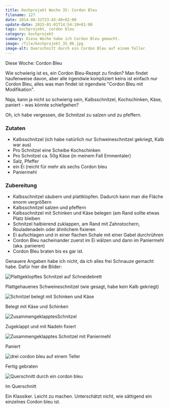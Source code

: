 ```yaml
---
title: Kochprojekt Woche 35: Cordon Bleu
filename: 127
date: 2014-08-31T23:43:40+02:00
update-date: 2015-01-01T14:54:10+01:00
tags: kochprojekt, cordon bleu
category: kochprojekt
summary: Diese Woche habe ich Cordon Bleu gemacht.
image: /file/kochprojekt_35_06.jpg
image-alt: Querschnitt durch ein Cordon Bleu auf einem Teller
---
```


Diese Woche: Cordon Bleu

Wie schwierig ist es, ein Cordon Bleu-Rezept zu finden? Man findet haufenweise davon, aber alle irgendwie kompliziert keins ist einfach nur Cordon Bleu, alles was man findet ist irgendwie "Cordon Bleu mit Modifikation".

Naja, kann ja nicht so schwierig sein, Kalbsschnitzel, Kochschinken, Käse, paniert - was könnte schiefgehen?

Oh, ich habe vergessen, die Schnitzel zu salzen und zu pfeffern.

### Zutaten

- Kalbsschnitzel (ich habe natürlich nur Schweineschnitzel gekriegt, Kalb war aus)
- Pro Schnitzel eine Scheibe Kochschinken
- Pro Schnitzel ca. 50g Käse (in meinem Fall Emmentaler)
- Salz, Pfeffer
- ein Ei (reicht für mehr als sechs Cordon bleu
- Paniermehl

### Zubereitung

- Kalbsschnitzel säubern und plattklopfen. Dadurch kann man die Fläche enorm vergrößern
- Kalbsschnitzel salzen und pfeffern
- Kalbsschnitzel mit Schinken und Käse belegen (am Rand sollte etwas Platz bleiben
- Schnitzel halbierend zuklappen, am Rand mit Zahnstochern, Rouladenadeln oder ähnlichem fixieren
- Ei aufschlagen und in einer flachen Schale mit einer Gabel durchrühren
- Cordon Bleu nacheinander zuerst im Ei wälzen und dann im Paniermehl (aka. panieren)
- Cordon Bleu braten bis es gar ist.

Genauere Angaben habe ich nicht, da ich alles frei Schnauze gemacht habe. Dafür hier die Bilder:

![Plattgeklopftes Schnitzel auf Schneidebrett](/file/kochprojekt_35_01.jpg)

Plattgehauenes Schweineschnitzel (wie gesagt, habe kein Kalb gekriegt)

![Schnitzel belegt mit Schinken und Käse](/file/kochprojekt_35_02.jpg)

Belegt mit Käse und Schinken

![ZusammengeklapptesSchnitzel](/file/kochprojekt_35_03.jpg)

Zugeklappt und mit Nadeln fixiert

![Zusammengeklapptes Schnitzel mit Paniermehl](/file/kochprojekt_35_04.jpg)

Paniert

![drei cordon bleu auf einem Teller](/file/kochprojekt_35_05.jpg)

Fertig gebraten

![Querschnitt durch ein cordon bleu](/file/kochprojekt_35_06.jpg)

Im Querschnitt

Ein Klassiker. Leicht zu machen. Unterschätzt nicht, wie sättigend ein einzelnes Cordon bleu ist.
